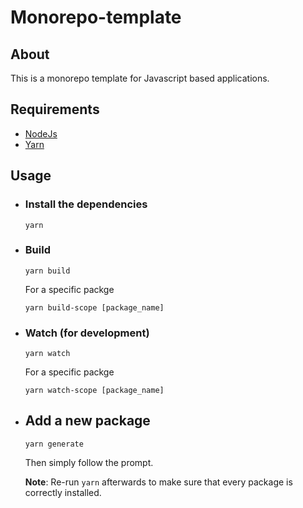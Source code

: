 # Monorepo-template

## About

This is a monorepo template for Javascript based applications.

## Requirements

- [NodeJs](https://nodejs.org/en/)
- [Yarn](https://yarnpkg.com/getting-started/install)

## Usage

- ### Install the dependencies

      yarn

- ### Build

      yarn build

  For a specific packge

      yarn build-scope [package_name]

- ### Watch (for development)

      yarn watch

  For a specific packge

      yarn watch-scope [package_name]

- ## Add a new package

      yarn generate
      
  Then simply follow the prompt.
  
  **Note**: Re-run `yarn` afterwards to make sure that every package is correctly installed.
